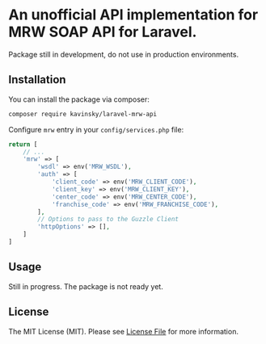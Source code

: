 # An unofficial API implementation for MRW SOAP API for Laravel.

Package still in development, do not use in production environments.

## Installation

You can install the package via composer:

```bash
composer require kavinsky/laravel-mrw-api
```

Configure `mrw` entry in your `config/services.php` file:

```php
return [
    // ...
    'mrw' => [
        'wsdl' => env('MRW_WSDL'),
        'auth' => [
            'client_code' => env('MRW_CLIENT_CODE'),
            'client_key' => env('MRW_CLIENT_KEY'),
            'center_code' => env('MRW_CENTER_CODE'),
            'franchise_code' => env('MRW_FRANCHISE_CODE'),
        ],
        // Options to pass to the Guzzle Client
        'httpOptions' => [],
    ]
]
```


## Usage

Still in progress. The package is not ready yet.


## License

The MIT License (MIT). Please see [License File](LICENSE.md) for more information.
